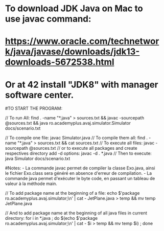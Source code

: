 
# To download JDK Java on Mac to use javac command:
# https://www.oracle.com/technetwork/java/javase/downloads/jdk13-downloads-5672538.html
# Or at 42 install "JDK8" with manager software center.

#TO START THE PROGRAM:

// To run All:
find . -name "*.java" > sources.txt && javac -sourcepath @sources.txt && java ro.academyplus.avaj.simulator.Simulator docs/scenario.txt

// To compile one file:
javac Simulator.java
// To compile them all:
find . -name "*.java" > sources.txt && cat sources.txt
// To execute all files:
javac -sourcepath @sources.txt
// or to execute all packages and create respectives directory add -d options:
javac -d . *.java
// Then to execute:
java Simulator docs/scenario.txt

#Notes:
    - La commande javac permet de compiler la classe Exo.java, ainsi le fichier Exo.class sera généré en absence d'erreur de compilation. 
    - La commande java permet d'exécuter le byte code, en passant un tableau de valeur à la méthode main. 

// To add package name at the beginning of a file:
echo $'package ro.academyplus.avaj.simulator;\n' | cat - JetPlane.java > temp && mv temp JetPlane.java

// And to add package name at the beginning of all java files in current directory:
for i in *.java ; do $(echo $'package ro.academyplus.avaj.simulator;\n' | cat - $i > temp && mv temp $i) ; done

